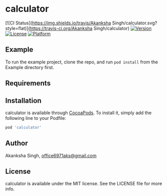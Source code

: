 # calculator

[![CI Status](https://img.shields.io/travis/Akanksha Singh/calculator.svg?style=flat)](https://travis-ci.org/Akanksha Singh/calculator)
[![Version](https://img.shields.io/cocoapods/v/calculator.svg?style=flat)](https://cocoapods.org/pods/calculator)
[![License](https://img.shields.io/cocoapods/l/calculator.svg?style=flat)](https://cocoapods.org/pods/calculator)
[![Platform](https://img.shields.io/cocoapods/p/calculator.svg?style=flat)](https://cocoapods.org/pods/calculator)

## Example

To run the example project, clone the repo, and run `pod install` from the Example directory first.

## Requirements

## Installation

calculator is available through [CocoaPods](https://cocoapods.org). To install
it, simply add the following line to your Podfile:

```ruby
pod 'calculator'
```

## Author

Akanksha Singh, office6971aks@gmail.com

## License

calculator is available under the MIT license. See the LICENSE file for more info.

